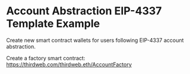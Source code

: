 # Account Abstraction EIP-4337 Template Example

Create new smart contract wallets for users following EIP-4337 account abstraction.

Create a factory smart contract: https://thirdweb.com/thirdweb.eth/AccountFactory

